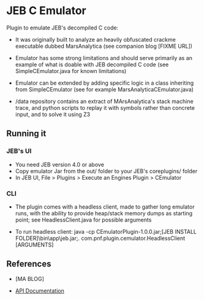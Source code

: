 # JEB C Emulator

Plugin to emulate JEB's decompiled C code:

- It was originally built to analyze an heavily obfuscated crackme executable dubbed MarsAnalytica (see companion blog [FIXME URL])

- Emulator has some strong limitations and should serve primarily as an example of what is doable with JEB decompiled C code (see SimpleCEmulator.java for known limitations)

- Emulator can be extended by adding specific logic in a class inheriting from SimpleCEmulator (see for example MarsAnalyticaCEmulator.java)

- /data repository contains an extract of MArsAnalytica's stack machine trace, and python scripts to replay it with symbols rather than concrete input, and to solve it using Z3

## Running it

### JEB's UI

- You need JEB version 4.0 or above
- Copy emulator Jar from the out/ folder to your JEB's coreplugins/ folder
- In JEB UI, File > Plugins > Execute an Engines Plugin > CEmulator

### CLI

- The plugin comes with a headless client, made to gather long emulator runs, with the ability to provide heap/stack memory dumps as starting point; see HeadlessClient.java for possible arguments

- To run headless client: java -cp CEmulatorPlugin-1.0.0.jar;[JEB INSTALL FOLDER]\bin\app\jeb.jar;. com.pnf.plugin.cemulator.HeadlessClient [ARGUMENTS]

## References 

- [MA BLOG]

- [API Documentation](https://www.pnfsoftware.com/jeb/apidoc/reference/packages.html)
